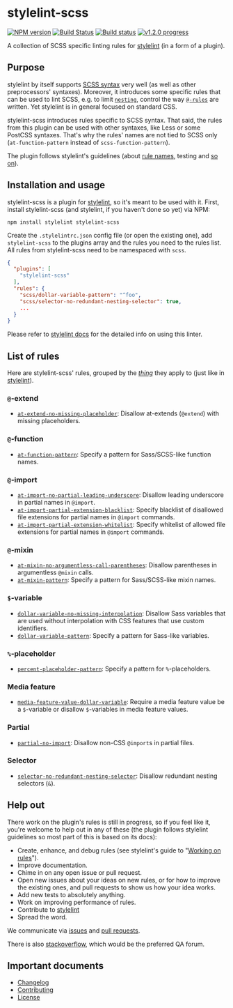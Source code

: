 # stylelint-scss

[![NPM version](https://img.shields.io/npm/v/stylelint-scss.svg)](https://www.npmjs.org/package/stylelint-scss)
[![Build Status](https://travis-ci.org/kristerkari/stylelint-scss.svg?branch=master)](https://travis-ci.org/kristerkari/stylelint-scss)
[![Build status](https://ci.appveyor.com/api/projects/status/xa12kju6qmvmqs1n/branch/master?svg=true)](https://ci.appveyor.com/project/kristerkari/stylelint-scss/branch/master)
[![v1.2.0 progress](http://progressed.io/bar/100?title=v1.2.0)](https://github.com/kristerkari/stylelint-scss/milestones/1.2.0)

A collection of SCSS specific linting rules for [stylelint](https://github.com/stylelint/stylelint) (in a form of a plugin).

## Purpose

stylelint by itself supports [SCSS syntax](http://stylelint.io/user-guide/css-processors/#parsing-non-standard-syntax) very well (as well as other preprocessors' syntaxes). Moreover, it introduces some specific rules that can be used to lint SCSS, e.g. to limit [`nesting`](http://stylelint.io/user-guide/rules/max-nesting-depth/), control the way [`@-rules`](http://stylelint.io/user-guide/rules/#at-rule) are written. Yet stylelint is in general focused on standard CSS.

stylelint-scss introduces rules specific to SCSS syntax. That said, the rules from this plugin can be used with other syntaxes, like Less or some PostCSS syntaxes. That's why the rules' names are not tied to SCSS only (`at-function-pattern` instead of `scss-function-pattern`).

The plugin follows stylelint's guidelines (about [rule names](http://stylelint.io/user-guide/about-rules/), testing and [so on](https://github.com/stylelint/stylelint/tree/master/docs/developer-guide)).

## Installation and usage

stylelint-scss is a plugin for [stylelint](http://stylelint.io/user-guide/), so it's meant to be used with it. First, install stylelint-scss (and stylelint, if you haven't done so yet) via NPM:

```
npm install stylelint stylelint-scss
```

Create the `.stylelintrc.json` config file (or open the existing one), add `stylelint-scss` to the plugins array and the rules you need to the rules list. All rules from stylelint-scss need to be namespaced with `scss`.

```json
{
  "plugins": [
    "stylelint-scss"
  ],
  "rules": {
    "scss/dollar-variable-pattern": "^foo",
    "scss/selector-no-redundant-nesting-selector": true,
    ...
  }
}
```

Please refer to [stylelint docs](http://stylelint.io/user-guide/) for the detailed info on using this linter.

## List of rules

Here are stylelint-scss' rules, grouped by the [*thing*](http://apps.workflower.fi/vocabs/css/en) they apply to (just like in [stylelint](http://stylelint.io/user-guide/about-rules/)).

### `@`-extend

- [`at-extend-no-missing-placeholder`](./src/rules/at-extend-no-missing-placeholder/README.md): Disallow at-extends (`@extend`) with missing placeholders.

### `@`-function

- [`at-function-pattern`](./src/rules/at-function-pattern/README.md): Specify a pattern for Sass/SCSS-like function names.

### `@`-import

- [`at-import-no-partial-leading-underscore`](./src/rules/at-import-no-partial-leading-underscore/README.md): Disallow leading underscore in partial names in `@import`.
- [`at-import-partial-extension-blacklist`](./src/rules/at-import-partial-extension-blacklist/README.md): Specify blacklist of disallowed file extensions for partial names in `@import` commands.
- [`at-import-partial-extension-whitelist`](./src/rules/at-import-partial-extension-whitelist/README.md): Specify whitelist of allowed file extensions for partial names in `@import` commands.

### `@`-mixin

- [`at-mixin-no-argumentless-call-parentheses`](./src/rules/at-mixin-no-argumentless-call-parentheses/README.md): Disallow parentheses in argumentless `@mixin` calls.
- [`at-mixin-pattern`](./src/rules/at-mixin-pattern/README.md): Specify a pattern for Sass/SCSS-like mixin names.

### `$`-variable

- [`dollar-variable-no-missing-interpolation`](./src/rules/dollar-variable-no-missing-interpolation/README.md): Disallow Sass variables that are used without interpolation with CSS features that use custom identifiers.
- [`dollar-variable-pattern`](./src/rules/dollar-variable-pattern/README.md): Specify a pattern for Sass-like variables.

### `%`-placeholder

- [`percent-placeholder-pattern`](./src/rules/percent-placeholder-pattern/README.md): Specify a pattern for `%`-placeholders.

### Media feature

- [`media-feature-value-dollar-variable`](./src/rules/media-feature-value-dollar-variable/README.md): Require a media feature value be a `$`-variable or disallow `$`-variables in media feature values.

### Partial

- [`partial-no-import`](./src/rules/partial-no-import/README.md): Disallow non-CSS `@import`s in partial files.

### Selector

- [`selector-no-redundant-nesting-selector`](./src/rules/selector-no-redundant-nesting-selector/README.md): Disallow redundant nesting selectors (`&`).

## Help out

There work on the plugin's rules is still in progress, so if you feel like it, you're welcome to help out in any of these (the plugin follows stylelint guidelines so most part of this is based on its docs):

* Create, enhance, and debug rules (see stylelint's guide to "[Working on rules](https://github.com/stylelint/stylelint/blob/master/docs/developer-guide/rules.md)").
* Improve documentation.
* Chime in on any open issue or pull request.
* Open new issues about your ideas on new rules, or for how to improve the existing ones, and pull requests to show us how your idea works.
* Add new tests to absolutely anything.
* Work on improving performance of rules.
* Contribute to [stylelint](https://github.com/stylelint/stylelint)
* Spread the word.

We communicate via [issues](https://github.com/kristerkari/stylelint-scss/issues) and [pull requests](https://github.com/kristerkari/stylelint-scss/pulls).

There is also [stackoverflow](http://stackoverflow.com/questions/tagged/stylelint), which would be the preferred QA forum.

## Important documents

- [Changelog](./CHANGELOG.md)
- [Contributing](./CONTRIBUTING.md)
- [License](./LICENSE)
